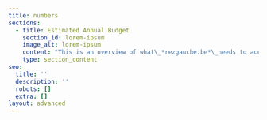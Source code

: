```yaml
---
title: numbers
sections:
  - title: Estimated Annual Budget
    section_id: lorem-ipsum
    image_alt: lorem-ipsum
    content: "This is an overview of what\_*rezgauche.be*\_needs to account for to develop its: location, employment, materials.\nBenefits are shared, the [*roadmap*](/about#roadmap) contains an outlook on how to realise the project in time.\n\n1.  gallery / atelier location costs:\n\n    *   monthly 655 € :\n        rent + water = 465\_\n        electricity = 150\_\n        internet = 40\n\n    (subtotal annual costs 7860 + 10% variables / fiscal host fee)\n\n    *   annual total cost of the space is\n        *approximately 8646 €*\_\n        minimum location costs, estimated at 167 euro per week\n\n2.  Artist in Residency\n\n    1-3 weeks per month\n\n    *   artist wage 549 € / week \\*\n\n    *   materials 500 € / residency\n\n    *   estimated costs of residency program:\n        per week: 1940 (employment + materials)\n\n    *   estimated annual total cost of Artist in Residency program:\n\n        36 weeks per year(location/employment/materials)\n        with only one week residencies: 75 852\n        with only two weeks residencies: 66 852\n        with only three weeks residencies: 63 852\n\n        with combined durations, exclusive accommodation,\n        estimated annual average total cost: 68 852\n\n        accommodation rental estimated: 670 month (1-2 persons)\n        36 weeks estimated costs: 6030\n\n        *A.i.R*\_total annual cost:\n        *approximately 74 882 €*\n\n    \\* artist employment through Smart Activity\n    PC 304\n    17,97 € bruto hour wage\n    719 € bruto wage / week (40 hours)\n    invoice for services provided by artist = 1440 (inclusive 21% VAT + 6,5% admin fee)\n    Smart Activity wage budget = 1129\n    Social Security / insurances / taxes = 461\n    Artist bruto vacation prime = 119\n    Artist netto wage = 549\n\n3.  Activities\n\n    *   *A.R.*\_(5days)\n\n        estimated fee per artist:\n        1440 invoiced\n        netto wage = 549 €\n\n        5 weeks per year with\n        in total 20 participants:\n        annual estimated cost\n        (835 location + fees)\n\n        *approximately 29635 €*\n\n    *   *S.W.E.A.T.*\_(5days)\n\n        estimated fee per artist:\n        1440 invoiced\n        netto wage = 549 €\n\n        3 weeks per year with\n        in total 9 participants:\n        annual estimated cost\n        (501 location + fees)\n\n        *approximately 13461 €*\n\n#### Estimate annual budget overview\n\nFirst year:\n52 weeks: startup location costs: 8646 €\n\nFollowing years:\n\n8 weeks of Activities, employing 29 artists: 43096 €\n\n36 weeks of Artist In Residence, employing on average 22 artists: 74 882 €\n\n8 weeks of undefined, other projects, maintenance days, etc: 1336 €\n\nEstimated project total annual costs:\_*approximately 119 314 €*\n"
    type: section_content
seo:
  title: ''
  description: ''
  robots: []
  extra: []
layout: advanced
---
```

